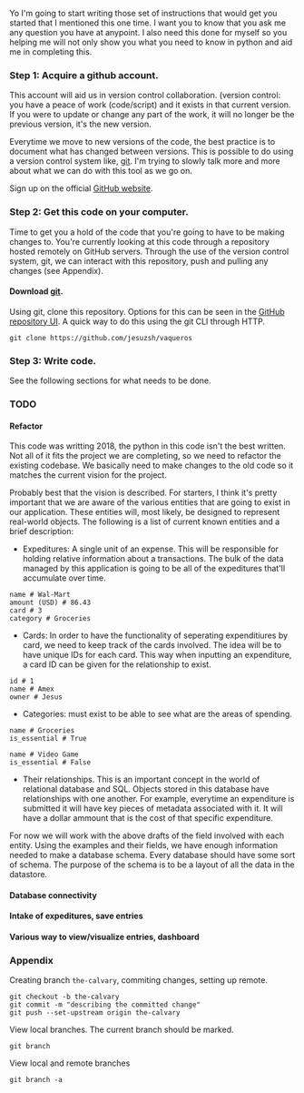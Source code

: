 Yo I'm going to start writing those set of instructions that would get you
started that I mentioned this one time. I want you to know that you ask me any
question you have at anypoint. I also need this done for myself so you helping
me will not only show you what you need to know in python and aid me in
completing this.

### Step 1: Acquire a github account. 
This account will aid us in version control collaboration. (version control:
you have a peace of work (code/script) and it exists in that current version.
If you were to update or change any part of the work, it will no longer be
the previous version, it's the new version. 

Everytime we move to new versions of the code, the best practice is to
document what has changed between versions. This is possible to do using a
version control system like, [git](https://git-scm.com/). I'm trying to slowly
talk more and more about what we can do with this tool as we go on.

Sign up on the official [GitHub website](https://github.com/).


### Step 2: Get this code on your computer.
Time to get you a hold of the code that you're going to have to be making
changes to. You're currently looking at this code through a repository hosted
remotely on GitHub servers. Through the use of the version control system, git,
we can interact with this repository, push and pulling any changes (see
Appendix). 

#### Download [git](https://git-scm.com/).

Using git, clone this repository. Options for this can be seen in the [GitHub
repository UI](https://github.com/jesuzsh/vaqueros). A quick way to do this
using the git CLI through HTTP.

    git clone https://github.com/jesuzsh/vaqueros


### Step 3: Write code.
See the following sections for what needs to be done. 


### TODO

#### Refactor
This code was writting 2018, the python in this code isn't the best written.
Not all of it fits the project we are completing, so we need to refactor the
existing codebase. We basically need to make changes to the old code so it
matches the current vision for the project.

Probably best that the vision is described. For starters, I think it's pretty
important that we are aware of the various entities that are going to exist in
our application. These entities will, most likely, be designed to represent 
real-world objects. The following is a list of current known entities and a 
brief description:

* Expeditures: A single unit of an expense. This will be responsible for 
holding relative information about a transactions. The bulk of the data managed
by this application is going to be all of the expeditures that'll accumulate
over time.
```
name # Wal-Mart
amount (USD) # 86.43
card # 3
category # Groceries
```

* Cards: In order to have the functionality of seperating expenditiures by card,
we need to keep track of the cards involved. The idea will be to have unique IDs
for each card. This way when inputting an expenditure, a card ID can be given for
the relationship to exist.
```
id # 1
name # Amex
owner # Jesus
```

* Categories: must exist to be able to see what are the areas of spending.
```
name # Groceries
is_essential # True

name # Video Game
is_essential # False
```

* Their relationships. This is an important concept in the world of relational
database and SQL. Objects stored in this database have relationships with one
another. For example, everytime an expenditure is submitted it will have key 
pieces of metadata associated with it. It will have a dollar ammount that is
the cost of that specific expenditure.

For now we will work with the above drafts of the field involved with each
entity. Using the examples and their fields, we have enough information needed
to make a database schema. Every database should have some sort of schema. The
purpose of the schema is to be a layout of all the data in the datastore.

#### Database connectivity

#### Intake of expeditures, save entries

#### Various way to view/visualize entries, dashboard


### Appendix
Creating branch `the-calvary`, commiting changes, setting up remote. 

    git checkout -b the-calvary
    git commit -m "describing the committed change"
    git push --set-upstream origin the-calvary

View local branches. The current branch should be marked. 

    git branch

View local and remote branches

    git branch -a

